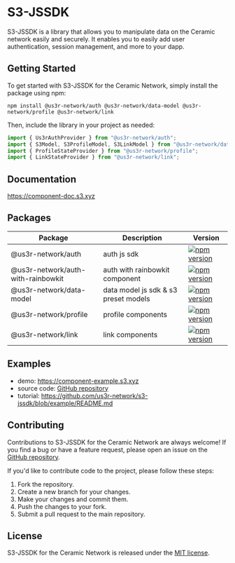 # S3-JSSDK

S3-JSSDK is a library that allows you to manipulate data on the Ceramic network easily and securely.
It enables you to easily add user authentication, session management, and more to your dapp.

## Getting Started

To get started with S3-JSSDK for the Ceramic Network, simply install the package using npm:

```
npm install @us3r-network/auth @us3r-network/data-model @us3r-network/profile @us3r-network/link
```

Then, include the library in your project as needed:

```javascript
import { Us3rAuthProvider } from "@us3r-network/auth";
import { S3Model, S3ProfileModel, S3LinkModel } from "@us3r-network/data-model";
import { ProfileStateProvider } from "@us3r-network/profile";
import { LinkStateProvider } from "@us3r-network/link";
```


## Documentation

https://component-doc.s3.xyz

## Packages

|Package|Description|Version|
|  ----  |  ----  | ----  |
|  @us3r-network/auth  |  auth js sdk  | [![npm version](https://badge.fury.io/js/%40us3r-network%2Fauth.svg)](https://badge.fury.io/js/%40us3r-network%2Fauth)  |
|  @us3r-network/auth-with-rainbowkit  | auth with rainbowkit component  | [![npm version](https://badge.fury.io/js/%40us3r-network%2Fauth-with-rainbowkit.svg)](https://badge.fury.io/js/%40us3r-network%2Fauth-with-rainbowkit)  | 
|  @us3r-network/data-model  | data model js sdk & s3 preset models  | [![npm version](https://badge.fury.io/js/%40us3r-network%2Fdata-model.svg)](https://badge.fury.io/js/%40us3r-network%2Fdata-model)  | 
|  @us3r-network/profile  | profile components  | [![npm version](https://badge.fury.io/js/%40us3r-network%2Fprofile.svg)](https://badge.fury.io/js/%40us3r-network%2Fprofile)  |
|  @us3r-network/link  | link components  | [![npm version](https://badge.fury.io/js/%40us3r-network%2Flink.svg)](https://badge.fury.io/js/%40us3r-network%2Flink)  |
## Examples

- demo: <https://component-example.s3.xyz>
- source code: [GitHub repository](https://github.com/us3r-network/s3-jssdk/tree/example)
- tutorial: <https://github.com/us3r-network/s3-jssdk/blob/example/README.md>

## Contributing

Contributions to S3-JSSDK for the Ceramic Network are always welcome! If you find a bug or have a feature request, please open an issue on the [GitHub repository](https://github.com/us3r-network/s3-jssdk/issues).

If you'd like to contribute code to the project, please follow these steps:

1. Fork the repository.
2. Create a new branch for your changes.
3. Make your changes and commit them.
4. Push the changes to your fork.
5. Submit a pull request to the main repository.

## License

S3-JSSDK for the Ceramic Network is released under the [MIT license](https://opensource.org/licenses/MIT).

